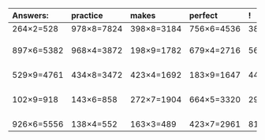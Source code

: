| Answers: | practice | makes | perfect | ! |
| :--- | :--- | :--- | :--- | :--- |
| 264×2=528 | 978×8=7824 | 398×8=3184 | 756×6=4536 | 385×8=3080 | 
|   |   |   |   |   | 
|   |   |   |   |   | 
|   |   |   |   |   | 
| 897×6=5382 | 968×4=3872 | 198×9=1782 | 679×4=2716 | 566×2=1132 | 
|   |   |   |   |   | 
|   |   |   |   |   | 
|   |   |   |   |   | 
|   |   |   |   |   | 
| 529×9=4761 | 434×8=3472 | 423×4=1692 | 183×9=1647 | 448×5=2240 | 
|   |   |   |   |   | 
|   |   |   |   |   | 
|   |   |   |   |   | 
|   |   |   |   |   | 
| 102×9=918 | 143×6=858 | 272×7=1904 | 664×5=3320 | 299×5=1495 | 
|   |   |   |   |   | 
|   |   |   |   |   | 
|   |   |   |   |   | 
|   |   |   |   |   | 
| 926×6=5556 | 138×4=552 | 163×3=489 | 423×7=2961 | 813×7=5691 | 
